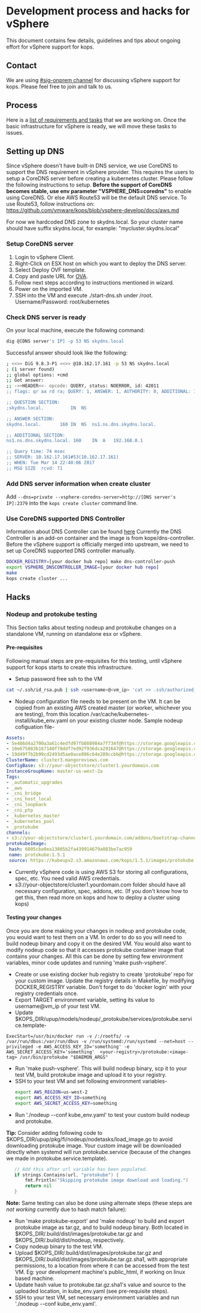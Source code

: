 # Development process and hacks for vSphere

This document contains few details, guidelines and tips about ongoing effort for vSphere support for kops.

## Contact
We are using [#sig-onprem channel](https://kubernetes.slack.com/messages/sig-onprem/) for discussing vSphere support for kops. Please feel free to join and talk to us.

## Process
Here is a [list of requirements and tasks](https://docs.google.com/document/d/10L7I98GuW7o7QuX_1QTouxC0t0aEO_68uHKNc7o4fXY/edit#heading=h.6wyer21z75n9 "Kops-vSphere specification") that we are working on. Once the basic infrastructure for vSphere is ready, we will move these tasks to issues.

## Setting up DNS
Since vSphere doesn't have built-in DNS service, we use CoreDNS to support the DNS requirement in vSphere provider. This requires the users to setup a CoreDNS server before creating a kubernetes cluster. Please follow the following instructions to setup.
**Before the support of CoreDNS becomes stable, use env parameter "VSPHERE_DNS=coredns"** to enable using CoreDNS. Or else AWS Route53 will be the default DNS service. To use Route53, follow instructions on: https://github.com/vmware/kops/blob/vsphere-develop/docs/aws.md

For now we hardcoded DNS zone to skydns.local. So your cluster name should have suffix skydns.local, for example: "mycluster.skydns.local"

### Setup CoreDNS server
1. Login to vSphere Client.
2. Right-Click on ESX host on which you want to deploy the DNS server.
3. Select Deploy OVF template.
4. Copy and paste URL for [OVA](https://storage.googleapis.com/kubernetes-anywhere-for-vsphere-cna-storage/coredns.ova).
5. Follow next steps according to instructions mentioned in wizard.
6. Power on the imported VM.
7. SSH into the VM and execute ./start-dns.sh under /root. Username/Password: root/kubernetes

### Check DNS server is ready
On your local machine, execute the following command:
```bash
dig @[DNS server's IP] -p 53 NS skydns.local
```

Successful answer should look like the following:
```bash
; <<>> DiG 9.8.3-P1 <<>> @10.162.17.161 -p 53 NS skydns.local
; (1 server found)
;; global options: +cmd
;; Got answer:
;; ->>HEADER<<- opcode: QUERY, status: NOERROR, id: 42011
;; flags: qr aa rd ra; QUERY: 1, ANSWER: 1, AUTHORITY: 0, ADDITIONAL: 1

;; QUESTION SECTION:
;skydns.local.			IN	NS

;; ANSWER SECTION:
skydns.local.		160	IN	NS	ns1.ns.dns.skydns.local.

;; ADDITIONAL SECTION:
ns1.ns.dns.skydns.local. 160	IN	A	192.168.0.1

;; Query time: 74 msec
;; SERVER: 10.162.17.161#53(10.162.17.161)
;; WHEN: Tue Mar 14 22:40:06 2017
;; MSG SIZE  rcvd: 71
```

### Add DNS server information when create cluster
Add ```--dns=private --vsphere-coredns-server=http://[DNS server's IP]:2379``` into the ```kops create cluster``` command line.

### Use CoreDNS supported DNS Controller
Information about DNS Controller can be found [here](https://github.com/kubernetes/kops/blob/master/dns-controller/README.md)
Currently the DNS Controller is an add-on container and the image is from kope/dns-controller.
Before the vSphere support is officially merged into upstream, we need to set up CoreDNS supported DNS controller manually.
```bash
DOCKER_REGISTRY=[your docker hub repo] make dns-controller-push
export VSPHERE_DNSCONTROLLER_IMAGE=[your docker hub repo]
make
kops create cluster ...
```

## Hacks

### Nodeup and protokube testing
This Section talks about testing nodeup and protokube changes on a standalone VM, running on standalone esx or vSphere.

#### Pre-requisites
Following manual steps are pre-requisites for this testing, until vSphere support for kops starts to create this infrastructure.

+ Setup password free ssh to the VM
```bash
cat ~/.ssh/id_rsa.pub | ssh <username>@<vm_ip> 'cat >> .ssh/authorized_keys'
```
+ Nodeup configuration file needs to be present on the VM. It can be copied from an existing AWS created master (or worker, whichever you are testing), from this location /var/cache/kubernetes-install/kube_env.yaml on your existing cluster node. Sample nodeup cofiguation file-
 ```yaml
Assets:
- 5e486d4a2700a3a61c4edfd97fb088984a7f734f@https://storage.googleapis.com/kubernetes-release/release/v1.5.2/bin/linux/amd64/kubelet
- 10e675883b167140f78ddf7ed92f936dca291647@https://storage.googleapis.com/kubernetes-release/release/v1.5.2/bin/linux/amd64/kubectl
- 19d49f7b2b99cd2493d5ae0ace896c64e289ccbb@https://storage.googleapis.com/kubernetes-release/network-plugins/cni-07a8a28637e97b22eb8dfe710eeae1344f69d16e.tar.gz
ClusterName: cluster3.mangoreviews.com
ConfigBase: s3://your-objectstore/cluster1.yourdomain.com
InstanceGroupName: master-us-west-2a
Tags:
- _automatic_upgrades
- _aws
- _cni_bridge
- _cni_host_local
- _cni_loopback
- _cni_ptp
- _kubernetes_master
- _kubernetes_pool
- _protokube
channels:
- s3://your-objectstore/cluster1.yourdomain.com/addons/bootstrap-channel.yaml
protokubeImage:
  hash: 6805cba0ea13805b2fa439914679a083be7ac959
  name: protokube:1.5.1
  source: https://kubeupv2.s3.amazonaws.com/kops/1.5.1/images/protokube.tar.gz

 ```
+ Currently vSphere code is using AWS S3 for storing all configurations, spec, etc. You need valid AWS credentials.
+ s3://your-objectstore/cluster1.yourdomain.com folder should have all necessary configuration, spec, addons, etc. (If you don't know how to get this, then read more on kops and how to deploy a cluster using kops)

#### Testing your changes
Once you are done making your changes in nodeup and protokube code, you would want to test them on a VM. In order to do so you will need to build nodeup binary and copy it on the desired VM. You would also want to modify nodeup code so that it accesses protokube container image that contains your changes. All this can be done by setting few environment variables, minor code updates and running 'make push-vsphere'.

 + Create or use existing docker hub registry to create 'protokube' repo for your custom image. Update the registry details in Makefile, by modifying DOCKER_REGISTRY variable. Don't forget to do 'docker login' with your registry credentials once.
 + Export TARGET environment variable, setting its value to username@vm_ip of your test VM.
 + Update $KOPS_DIR/upup/models/nodeup/_protokube/services/protokube.service.template-
 ```
 ExecStart=/usr/bin/docker run -v /:/rootfs/ -v /var/run/dbus:/var/run/dbus -v /run/systemd:/run/systemd --net=host --privileged -e AWS_ACCESS_KEY_ID='something' -e AWS_SECRET_ACCESS_KEY='something'  <your-registry>/protokube:<image-tag> /usr/bin/protokube "$DAEMON_ARGS"
 ```
+ Run 'make push-vsphere'. This will build nodeup binary, scp it to your test VM, build protokube image and upload it to your registry.
+ SSH to your test VM and set following environment variables-
  ```bash
  export AWS_REGION=us-west-2
  export AWS_ACCESS_KEY_ID=something
  export AWS_SECRET_ACCESS_KEY=something
  ```
+ Run './nodeup --conf kube_env.yaml' to test your custom build nodeup and protokube.

**Tip:** Consider adding following code to $KOPS_DIR/upup/pkg/fi/nodeup/nodetasks/load_image.go to avoid downloading protokube image. Your custom image will be downloaded directly when systemd will run protokube.service (because of the changes we made in protokube.service.template).
 ```go
 	// Add this after url variable has been populated.
 	if strings.Contains(url, "protokube") {
 		fmt.Println("Skipping protokube image download and loading.")
 		return nil
 	}
 ```


 **Note:** Same testing can also be done using alternate steps (these steps are _not working_ currently due to hash match failure):
  + Run 'make protokube-export' and 'make nodeup' to build and export protokube image as tar.gz, and to build nodeup binary. Both located in $KOPS_DIR/.build/dist/images/protokube.tar.gz and $KOPS_DIR/.build/dist/nodeup, respectively.
  + Copy nodeup binary to the test VM.
  + Upload $KOPS_DIR/.build/dist/images/protokube.tar.gz and $KOPS_DIR/.build/dist/images/protokube.tar.gz.sha1, with appropriate permissions, to a location from where it can be accessed from the test VM. Eg: your development machine's public_html, if working on linux based machine.
  + Update hash value to protokube.tar.gz.sha1's value and source to the uploaded location, in kube_env.yaml (see pre-requisite steps).
  + SSH to your test VM, set necessary environment variables and run './nodeup --conf kube_env.yaml'.
